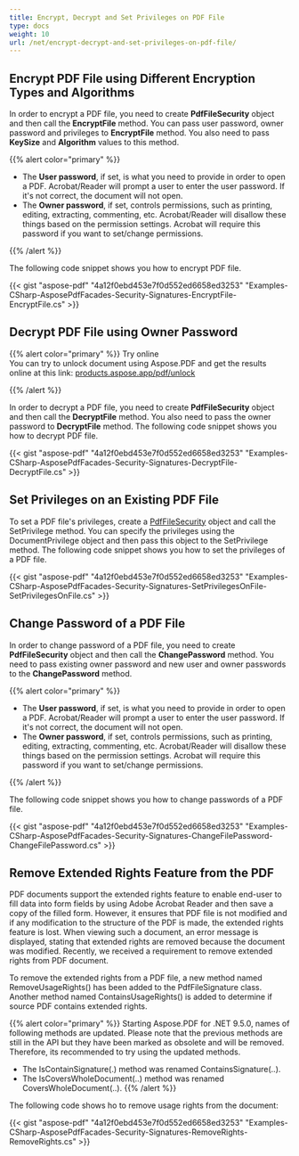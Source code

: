 ```yaml
---
title: Encrypt, Decrypt and Set Privileges on PDF File
type: docs
weight: 10
url: /net/encrypt-decrypt-and-set-privileges-on-pdf-file/
---
```


## **Encrypt PDF File using Different Encryption Types and Algorithms**
In order to encrypt a PDF file, you need to create **PdfFileSecurity** object and then call the **EncryptFile** method. You can pass user password, owner password and privileges to **EncryptFile** method. You also need to pass **KeySize** and **Algorithm** values to this method. 

{{% alert color="primary" %}} 

- The **User password**, if set, is what you need to provide in order to open a PDF. Acrobat/Reader will prompt a user to enter the user password. If it's not correct, the document will not open.
- The **Owner password**, if set, controls permissions, such as printing, editing, extracting, commenting, etc. Acrobat/Reader will disallow these things based on the permission settings. Acrobat will require this password if you want to set/change permissions.

{{% /alert %}} 

The following code snippet shows you how to encrypt PDF file.

{{< gist "aspose-pdf" "4a12f0ebd453e7f0d552ed6658ed3253" "Examples-CSharp-AsposePdfFacades-Security-Signatures-EncryptFile-EncryptFile.cs" >}}
## **Decrypt PDF File using Owner Password**

{{% alert color="primary" %}} 
Try online <br>
You can try to unlock document using Aspose.PDF and get the results online at this link:
[products.aspose.app/pdf/unlock](https://products.aspose.app/pdf/unlock)

{{% /alert %}} 

In order to decrypt a PDF file, you need to create **PdfFileSecurity** object and then call the **DecryptFile** method. You also need to pass the owner password to **DecryptFile** method. The following code snippet shows you how to decrypt PDF file.



{{< gist "aspose-pdf" "4a12f0ebd453e7f0d552ed6658ed3253" "Examples-CSharp-AsposePdfFacades-Security-Signatures-DecryptFile-DecryptFile.cs" >}}
## **Set Privileges on an Existing PDF File**
To set a PDF file's privileges, create a [PdfFileSecurity](https://apireference.aspose.com/net/pdf/aspose.pdf.facades/pdffilesecurity) object and call the SetPrivilege method. You can specify the privileges using the DocumentPrivilege object and then pass this object to the SetPrivilege method. The following code snippet shows you how to set the privileges of a PDF file.



{{< gist "aspose-pdf" "4a12f0ebd453e7f0d552ed6658ed3253" "Examples-CSharp-AsposePdfFacades-Security-Signatures-SetPrivilegesOnFile-SetPrivilegesOnFile.cs" >}}
## **Change Password of a PDF File**
In order to change password of a PDF file, you need to create **PdfFileSecurity** object and then call the **ChangePassword** method. You need to pass existing owner password and new user and owner passwords to the **ChangePassword** method. 

{{% alert color="primary" %}} 

- The **User password**, if set, is what you need to provide in order to open a PDF. Acrobat/Reader will prompt a user to enter the user password. If it's not correct, the document will not open.
- The **Owner password**, if set, controls permissions, such as printing, editing, extracting, commenting, etc. Acrobat/Reader will disallow these things based on the permission settings. Acrobat will require this password if you want to set/change permissions.

{{% /alert %}} 

The following code snippet shows you how to change passwords of a PDF file. 



{{< gist "aspose-pdf" "4a12f0ebd453e7f0d552ed6658ed3253" "Examples-CSharp-AsposePdfFacades-Security-Signatures-ChangeFilePassword-ChangeFilePassword.cs" >}}
## **Remove Extended Rights Feature from the PDF**
PDF documents support the extended rights feature to enable end-user to fill data into form fields by using Adobe Acrobat Reader and then save a copy of the filled form. However, it ensures that PDF file is not modified and if any modification to the structure of the PDF is made, the extended rights feature is lost. When viewing such a document, an error message is displayed, stating that extended rights are removed because the document was modified. Recently, we received a requirement to remove extended rights from PDF document.

To remove the extended rights from a PDF file, a new method named RemoveUsageRights() has been added to the PdfFileSignature class. Another method named ContainsUsageRights() is added to determine if source PDF contains extended rights.

{{% alert color="primary" %}} 
Starting Aspose.PDF for .NET 9.5.0, names of following methods are updated. Please note that the previous methods are still in the API but they have been marked as obsolete and will be removed. Therefore, its recommended to try using the updated methods.

- The IsContainSignature(.) method was renamed ContainsSignature(..).
- The IsCoversWholeDocument(..) method was renamed CoversWholeDocument(..).
{{% /alert %}} 

The following code shows ho to remove usage rights from the document:



{{< gist "aspose-pdf" "4a12f0ebd453e7f0d552ed6658ed3253" "Examples-CSharp-AsposePdfFacades-Security-Signatures-RemoveRights-RemoveRights.cs" >}}
